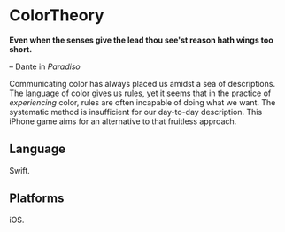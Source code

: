 # ColorTheory

**Even when the senses give the lead thou see'st reason hath wings too short.**

– Dante in *Paradiso*


Communicating color has always placed us amidst a sea of descriptions. The language of color gives us rules, yet it seems that in the practice of *experiencing* color, rules are often incapable of doing what we want. The systematic method is insufficient for our day-to-day description. This iPhone game aims for an alternative to that fruitless approach. 



## Language

Swift.

## Platforms

iOS.

